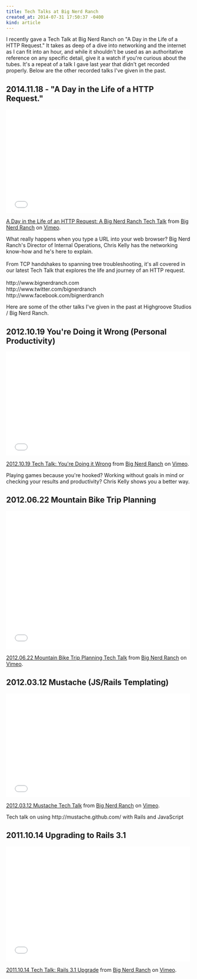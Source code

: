 ```yaml
---
title: Tech Talks at Big Nerd Ranch
created_at: 2014-07-31 17:50:37 -0400
kind: article
---
```


I recently gave a Tech Talk at Big Nerd Ranch on "A Day in the Life of a HTTP Request." It takes as deep of a dive into networking and the internet as I can fit into an hour, and while it shouldn't be used as an authoritative reference on any specific detail, give it a watch if you're curious about the tubes. It's a repeat of a talk I gave last year that didn't get recorded properly. Below are the other recorded talks I've given in the past.

## 2014.11.18 - "A Day in the Life of a HTTP Request."

<iframe src="//player.vimeo.com/video/102181354?portrait=0" width="500" height="281" frameborder="0" webkitallowfullscreen mozallowfullscreen allowfullscreen></iframe> <p><a href="http://vimeo.com/102181354">A Day in the Life of an HTTP Request: A Big Nerd Ranch Tech Talk</a> from <a href="http://vimeo.com/bignerdranch">Big Nerd Ranch</a> on <a href="https://vimeo.com">Vimeo</a>.</p> <p>What really happens when you type a URL into your web browser? Big Nerd Ranch&#039;s Director of Internal Operations, Chris Kelly has the networking know-how and he&#039;s here to explain. <br /> <br /> From TCP handshakes to spanning tree troubleshooting, it&#039;s all covered in our latest Tech Talk that explores the life and journey of an HTTP request.<br /> <br /> http://www.bignerdranch.com<br /> http://www.twitter.com/bignerdranch<br /> http://www.facebook.com/bignerdranch</p>

Here are some of the other talks I've given in the past at Highgroove Studios / Big Nerd Ranch.

## 2012.10.19 You're Doing it Wrong (Personal Productivity)

<iframe src="//player.vimeo.com/video/51782325?portrait=0" width="500" height="281" frameborder="0" webkitallowfullscreen mozallowfullscreen allowfullscreen></iframe> <p><a href="http://vimeo.com/51782325">2012.10.19 Tech Talk: You're Doing it Wrong</a> from <a href="http://vimeo.com/bignerdranch">Big Nerd Ranch</a> on <a href="https://vimeo.com">Vimeo</a>.</p> <p>Playing games because you&#039;re hooked? Working without goals in mind or checking your results and productivity? Chris Kelly shows you a better way.</p>

## 2012.06.22 Mountain Bike Trip Planning

<iframe src="//player.vimeo.com/video/44540720?portrait=0" width="500" height="375" frameborder="0" webkitallowfullscreen mozallowfullscreen allowfullscreen></iframe> <p><a href="http://vimeo.com/44540720">2012.06.22 Mountain Bike Trip Planning Tech Talk</a> from <a href="http://vimeo.com/bignerdranch">Big Nerd Ranch</a> on <a href="https://vimeo.com">Vimeo</a>.</p> <p></p>


## 2012.03.12 Mustache (JS/Rails Templating)

<iframe src="//player.vimeo.com/video/38383355?portrait=0" width="500" height="281" frameborder="0" webkitallowfullscreen mozallowfullscreen allowfullscreen></iframe> <p><a href="http://vimeo.com/38383355">2012.03.12 Mustache Tech Talk</a> from <a href="http://vimeo.com/bignerdranch">Big Nerd Ranch</a> on <a href="https://vimeo.com">Vimeo</a>.</p> <p>Tech talk on using http://mustache.github.com/ with Rails and JavaScript</p>

## 2011.10.14 Upgrading to Rails 3.1

<iframe src="//player.vimeo.com/video/33167318?portrait=0" width="500" height="313" frameborder="0" webkitallowfullscreen mozallowfullscreen allowfullscreen></iframe> <p><a href="http://vimeo.com/33167318">2011.10.14 Tech Talk: Rails 3.1 Upgrade</a> from <a href="http://vimeo.com/bignerdranch">Big Nerd Ranch</a> on <a href="https://vimeo.com">Vimeo</a>.</p> <p></p>
